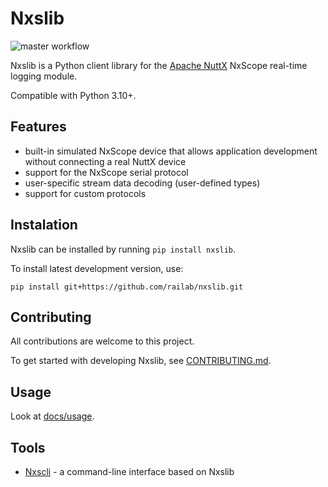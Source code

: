 # Nxslib
![master workflow](https://github.com/railab/nxslib/actions/workflows/master.yml/badge.svg)

Nxslib is a Python client library for the [Apache NuttX](https://nuttx.apache.org/)
NxScope real-time logging module.

Compatible with Python 3.10+.

## Features

* built-in simulated NxScope device that allows application development without 
connecting a real NuttX device
* support for the NxScope serial protocol
* user-specific stream data decoding (user-defined types)
* support for custom protocols

## Instalation

Nxslib can be installed by running `pip install nxslib`.

To install latest development version, use:

`pip install git+https://github.com/railab/nxslib.git`

## Contributing

All contributions are welcome to this project.

To get started with developing Nxslib, see [CONTRIBUTING.md](CONTRIBUTING.md).

## Usage

Look at [docs/usage](docs/usage.rst).

## Tools
* [Nxscli](https://github.com/railab/nxscli/) - a command-line interface based on Nxslib
